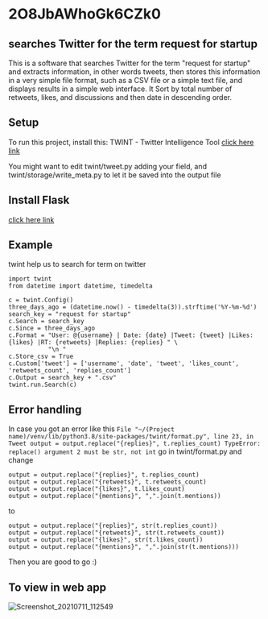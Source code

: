 # 2O8JbAWhoGk6CZk0
## searches Twitter for the term request for startup
This is a software that searches Twitter for the term "request for startup" and extracts information, in other words tweets, then stores this information in a very simple file format, such as a CSV file or a simple text file, and displays results in a simple web interface. It Sort by total number of retweets, likes, and discussions and then date in descending order.

## Setup
To run this project, install this:
TWINT - Twitter Intelligence Tool [click here link](https://github.com/twintproject/twint)

You might want to edit twint/tweet.py adding your field, and twint/storage/write_meta.py to let it be saved into the output file

## Install Flask
[click here link](https://phoenixnap.com/kb/install-flask)

## Example
twint help us to search for term on twitter
```
import twint
from datetime import datetime, timedelta

c = twint.Config()
three_days_ago = (datetime.now() - timedelta(3)).strftime('%Y-%m-%d')
search_key = "request for startup"
c.Search = search_key
c.Since = three_days_ago
c.Format = "User: @{username} | Date: {date} |Tweet: {tweet} |Likes: {likes} |RT: {retweets} |Replies: {replies} " \
           "\n "
c.Store_csv = True
c.Custom['tweet'] = ['username', 'date', 'tweet', 'likes_count', 'retweets_count', 'replies_count']
c.Output = search_key + ".csv"
twint.run.Search(c)

```
## Error handling
In case you got an error like this ```File "~/(Project name)/venv/lib/python3.8/site-packages/twint/format.py", line 23, in Tweet
    output = output.replace("{replies}", t.replies_count)
TypeError: replace() argument 2 must be str, not int```
go in twint/format.py and change
```
output = output.replace("{replies}", t.replies_count)
output = output.replace("{retweets}", t.retweets_count)
output = output.replace("{likes}", t.likes_count)
output = output.replace("{mentions}", ",".join(t.mentions))
```
to 
```
output = output.replace("{replies}", str(t.replies_count))
output = output.replace("{retweets}", str(t.retweets_count))
output = output.replace("{likes}", str(t.likes_count))
output = output.replace("{mentions}", ",".join(str(t.mentions)))
```
Then you are good to go :)
## To view in web app
![Screenshot_20210711_112549](https://user-images.githubusercontent.com/69175754/125189954-08971900-e23b-11eb-9852-f6933ca101e4.png)



